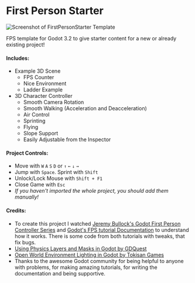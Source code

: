 # First Person Starter
![Screenshot of FirstPersonStarter Template](https://i.imgur.com/EzNSoQZ.png)

FPS template for Godot 3.2 to give starter content for a new or already existing project!

#### Includes:
- Example 3D Scene
  - FPS Counter
  - Nice Environment
  - Ladder Example
- 3D Character Controller
  - Smooth Camera Rotation
  - Smooth Walking (Acceleration and Deacceleration)
  - Air Control
  - Sprinting
  - Flying
  - Slope Support
  - Easily Adjustable from the Inspector

#### Project Controls:
- Move with `W` `A` `S` `D` or `↑` `←` `↓` `→`
- Jump with `Space`. Sprint with `Shift`
- Unlock/Lock Mouse with `Shift + F1`
- Close Game with `Esc`
- *If you haven't imported the whole project, you should add them manually!*

#### Credits:
- To create this project I watched [Jeremy Bullock's Godot First Person Controller Series](https://www.youtube.com/watch?v=Etpq-d5af6M&list=PLTZoMpB5Z4aD-rCpluXsQjkGYgUGUZNIV) and [Godot's FPS tutorial Documentation](https://docs.godotengine.org/en/3.2/tutorials/3d/fps_tutorial/) to understand how it works. There is some code from both tutorials with tweaks, that fix bugs.
- [Using Physics Layers and Masks in Godot by GDQuest](https://www.youtube.com/watch?v=UZu8NwlkXcU)
- [Open World Environment Lighting in Godot by Tokisan Games](https://www.youtube.com/watch?v=8kwnCxK8Vc8)
- Thanks to the awesome Godot community for being helpful to anyone with problems, for making amazing tutorials, for writing the documentation and being supportive.